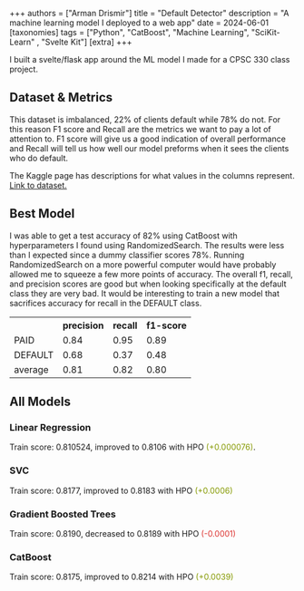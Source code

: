 +++
authors = ["Arman Drismir"]
title = "Default Detector"
description = "A machine learning model I deployed to a web app"
date = 2024-06-01
[taxonomies]
tags = ["Python", "CatBoost", "Machine Learning", "SciKit-Learn" , "Svelte Kit"]
[extra]
+++

I built a svelte/flask app around the ML model I made for a CPSC 330 class project.

<div>
   <h2>Dataset &amp; Metrics</h2>
   <p>This dataset is imbalanced, 22% of clients default while 78% do not. For
      this reason F1 score and Recall are the metrics we want to pay a lot of
      attention to. F1 score will give us a good indication of overall
      performance and Recall will tell us how well our model preforms when it
      sees the clients who do default.
   </p>
   <p>The Kaggle page has descriptions for what values in the columns
      represent. <a href="https://www.kaggle.com/datasets/uciml/default-of-credit-card-clients-dataset" target="_blank" class="underline">Link to dataset.</a>
   </p>
   <h2>Best Model</h2>
   <p>I was able to get a test accuracy of 82% using CatBoost with
      hyperparameters I found using RandomizedSearch. The results were less
      than I expected since a dummy classifier scores 78%. Running
      RandomizedSearch on a more powerful computer would have probably allowed
      me to squeeze a few more points of accuracy. The overall f1, recall, and
      precision scores are good but when looking specifically at the default
      class they are very bad. It would be interesting to train a new model
      that sacrifices accuracy for recall in the DEFAULT class.
   </p>
   <table>
      <tbody>
         <tr>
            <th></th>
            <th>precision</th>
            <th>recall</th>
            <th>f1-score</th>
         </tr>
         <tr>
            <td>PAID</td>
            <td>0.84</td>
            <td>0.95</td>
            <td>0.89</td>
         </tr>
         <tr>
            <td>DEFAULT</td>
            <td>0.68</td>
            <td>0.37</td>
            <td>0.48</td>
         </tr>
         <tr>
            <td>average</td>
            <td>0.81</td>
            <td>0.82</td>
            <td>0.80</td>
         </tr>
      </tbody>
   </table>
   <h2>All Models</h2>
   <h3>Linear Regression</h3>
   <p>Train score: 0.810524, improved to 0.8106 with HPO <span style="color: #859900;">(+0.000076)</span>.</p>
   <h3>SVC</h3>
   <p>Train score: 0.8177, improved to 0.8183 with HPO <span style="color: #859900;">(+0.0006)</span></p>
   <h3>Gradient Boosted Trees</h3>
   <p>Train score: 0.8190, decreased to 0.8189 with HPO <span style="color: #dc322f">(-0.0001)</span></p>
   <h3>CatBoost</h3>
   <p>Train score: 0.8175, improved to 0.8214 with HPO <span style="color: #859900;" >(+0.0039)</span></p>
</div>
